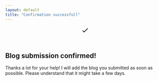 ```yaml
---
layout: default
title: "Confirmation successfull"
---
```


<header class="content-header">
	<svg class="content-icon" xmlns="http://www.w3.org/2000/svg" width="24" height="24" viewBox="0 0 24 24"><defs><linearGradient id="icon-gradient" x1="0%" y1="0%" x2="100%" y2="100%"><stop offset="0%" stop-color="gray" /><stop offset="100%" stop-color="gray" /></linearGradient></defs><path d="M9 16.17L4.83 12l-1.42 1.41L9 19 21 7l-1.41-1.41z"/></svg>
</header>
<article class="content">
 	<h1>Blog submission confirmed!</h1>
 	<p class="-large">Thanks a lot for your help! I will add the blog you submitted as soon as possible. Please understand that it might take a few days.</p>
</article>
<script async src="//pagead2.googlesyndication.com/pagead/js/adsbygoogle.js"></script>
<!-- UWCxBlogs -->
<ins class="adsbygoogle"
     style="display:block"
     data-ad-client="ca-pub-4242118293341339"
     data-ad-slot="6920232204"
     data-ad-format="auto"></ins>
<script>
(adsbygoogle = window.adsbygoogle || []).push({});
</script>